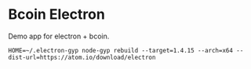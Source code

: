 # Bcoin Electron

Demo app for electron + bcoin.

```
HOME=~/.electron-gyp node-gyp rebuild --target=1.4.15 --arch=x64 --dist-url=https://atom.io/download/electron
```
